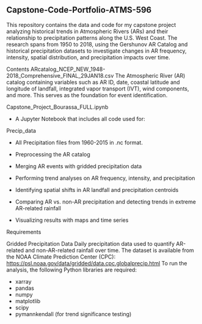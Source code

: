 ## Capstone-Code-Portfolio-ATMS-596

This repository contains the data and code for my capstone project analyzing historical trends in Atmospheric Rivers (ARs) and their relationship to precipitation patterns along the U.S. West Coast. The research spans from 1950 to 2018, using the Gershunov AR Catalog and historical precipitation datasets to investigate changes in AR frequency, intensity, spatial distribution, and precipitation impacts over time.

Contents
ARcatalog_NCEP_NEW_1948-2018_Comprehensive_FINAL_29JAN18.csv
The Atmospheric River (AR) catalog containing variables such as AR ID, date, coastal latitude and longitude of landfall, integrated vapor transport (IVT), wind components, and more. This serves as the foundation for event identification.

Capstone_Project_Bourassa_FULL.ipynb
- A Jupyter Notebook that includes all code used for:

Precip_data
- All Precipitation files from 1960-2015 in .nc format.

- Preprocessing the AR catalog
- Merging AR events with gridded precipitation data
- Performing trend analyses on AR frequency, intensity, and precipitation
- Identifying spatial shifts in AR landfall and precipitation centroids
- Comparing AR vs. non-AR precipitation and detecting trends in extreme AR-related rainfall
- Visualizing results with maps and time series

Requirements

Gridded Precipitation Data
Daily precipitation data used to quantify AR-related and non-AR-related rainfall over time. The dataset is available from the NOAA Climate Prediction Center (CPC):
https://psl.noaa.gov/data/gridded/data.cpc.globalprecip.html
To run the analysis, the following Python libraries are required:

- xarray
- pandas
- numpy
- matplotlib
- scipy
- pymannkendall (for trend significance testing)


